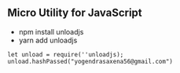## Micro Utility for JavaScript

- npm install unloadjs
- yarn add unloadjs

```
let unload = require(''unloadjs);
unload.hashPassed("yogendrasaxena56@gmail.com")
```
